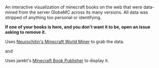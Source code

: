 An interactive visualization of minecraft books on the web that were data-mined from the server GlobeMC across its many versions. All data was stripped of anything too personal or identifying.

**If one of your books is here, and you don't want it to be, open an issue asking to remove it.**


Uses [Neurochitin's Minecraft World Miner](https://gitlab.com/Neurochitin/mc-world-miner) to grab the data.

and

Uses jarekt's [Minecraft Book Publisher](https://github.com/jarekt/mc-book-publisher) to display it.
